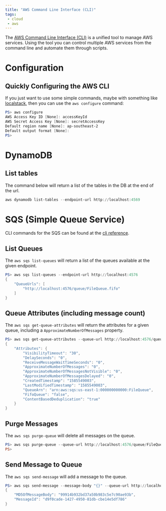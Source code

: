 ```yaml
---
title: "AWS Command Line Interface (CLI)"
tags:
 - cloud
 - aws
--- 
```


The [AWS Command Line Interface (CLI)](https://aws.amazon.com/cli/) is a unified tool to manage AWS services. Using the tool you can control multiple AWS services from the command line and automate them through scripts.
<!--more-->
# Configuration

## Quickly Configuring the AWS CLI
If you just want to use some simple commands, maybe with something like [localstack](https://github.com/localstack/localstack), then you can use the `aws configure` command:

```powershell
PS> aws configure
AWS Access Key ID [None]: accessKeyId
AWS Secret Access Key [None]: secretAccessKey
Default region name [None]: ap-southeast-2
Default output format [None]:
PS>
```

# DynamoDB

## List tables

The command below will return a list of the tables in the DB at the end of the url.

```powershell
aws dynamodb list-tables --endpoint-url http://localhost:4569   
```

# SQS (Simple Queue Service)

CLI commands for the SQS can be found at the [cli reference](https://docs.aws.amazon.com/cli/latest/reference/sqs/).

## List Queues

The `aws sqs list-queues` will return a list of the queues available at the given endpoint.

```powershell
PS> aws sqs list-queues --endpoint-url http://localhost:4576
{                                                                                                                                                                    
    "QueueUrls": [
        "http://localhost:4576/queue/FileQueue.fifo"
    ]
}
```

## Queue Attributes (including message count)

The `aws sqs get-queue-attributes` will return the attributes for a given queue, including a `ApproximateNumberOfMessages` property.

```powershell
PS> aws sqs get-queue-attributes --queue-url http://localhost:4576/queue/FileQueue --attribute-names All --endpoint-url http://localhost:4576
{
    "Attributes": {
        "VisibilityTimeout": "30",
        "DelaySeconds": "0",
        "ReceiveMessageWaitTimeSeconds": "0",
        "ApproximateNumberOfMessages": "0",
        "ApproximateNumberOfMessagesNotVisible": "0",
        "ApproximateNumberOfMessagesDelayed": "0",
        "CreatedTimestamp": "1585549003",
        "LastModifiedTimestamp": "1585549003",
        "QueueArn": "arn:aws:sqs:us-east-1:000000000000:FileQueue",
        "FifoQueue": "false",
        "ContentBasedDeduplication": "true"
    }
}
```

## Purge Messages

The `aws sqs purge-queue` will delete all messages on the queue.

```powershell
PS> aws sqs purge-queue --queue-url http://localhost:4576/queue/FileQueue --endpoint-url http://localhost:4576
PS> 
```

## Send Message to Queue

The `aws sqs send-message` will add a message to the queue.

```powershell
PS> aws sqs send-message --message-body "{}" --queue-url http://localhost:4576/queue/FileQueue --endpoint-url http://localhost:4576
{
    "MD5OfMessageBody": "99914b932bd37a50b983c5e7c90ae93b",
    "MessageId": "d9f0cade-1427-4950-81db-cbe14e5df786"
}
```
